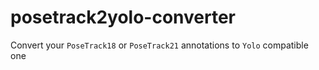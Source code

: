 # posetrack2yolo-converter
Convert your `PoseTrack18` or `PoseTrack21` annotations to `Yolo` compatible one
